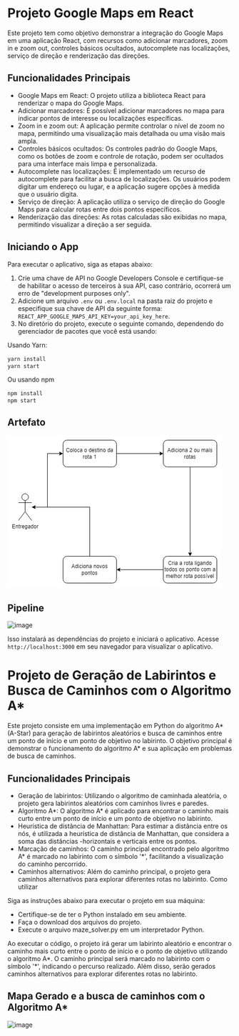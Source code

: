 # Projeto Google Maps em React

Este projeto tem como objetivo demonstrar a integração do Google Maps em uma aplicação React, com recursos como adicionar marcadores, zoom in e zoom out, controles básicos ocultados, autocomplete nas localizações, serviço de direção e renderização das direções.

## Funcionalidades Principais

- Google Maps em React: O projeto utiliza a biblioteca React para renderizar o mapa do Google Maps.
- Adicionar marcadores: É possível adicionar marcadores no mapa para indicar pontos de interesse ou localizações específicas.
- Zoom in e zoom out: A aplicação permite controlar o nível de zoom no mapa, permitindo uma visualização mais detalhada ou uma visão mais ampla.
- Controles básicos ocultados: Os controles padrão do Google Maps, como os botões de zoom e controle de rotação, podem ser ocultados para uma interface mais limpa e personalizada.
- Autocomplete nas localizações: É implementado um recurso de autocomplete para facilitar a busca de localizações. Os usuários podem digitar um endereço ou lugar, e a aplicação sugere opções à medida que o usuário digita.
- Serviço de direção: A aplicação utiliza o serviço de direção do Google Maps para calcular rotas entre dois pontos específicos.
- Renderização das direções: As rotas calculadas são exibidas no mapa, permitindo visualizar a direção a ser seguida.

## Iniciando o App

Para executar o aplicativo, siga as etapas abaixo:

1. Crie uma chave de API no Google Developers Console e certifique-se de habilitar o acesso de terceiros à sua API, caso contrário, ocorrerá um erro de "development purposes only".
2. Adicione um arquivo `.env` ou `.env.local` na pasta raiz do projeto e especifique sua chave de API da seguinte forma: `REACT_APP_GOOGLE_MAPS_API_KEY=your_api_key_here`.
3. No diretório do projeto, execute o seguinte comando, dependendo do gerenciador de pacotes que você está usando:

Usando Yarn:

```
yarn install
yarn start
```

Ou usando npm

```
npm install
npm start
```
## Artefato
![alt text](Diagramas/artefatos.jpg)

## Pipeline
![image](https://github.com/erik-tomelin/quick-map-search/assets/63025296/cd431e42-6e9c-4fe2-a48a-08a02d7a6394)

Isso instalará as dependências do projeto e iniciará o aplicativo. Acesse `http://localhost:3000` em seu navegador para visualizar o aplicativo.

# Projeto de Geração de Labirintos e Busca de Caminhos com o Algoritmo A*

Este projeto consiste em uma implementação em Python do algoritmo A* (A-Star) para geração de labirintos aleatórios e busca de caminhos entre um ponto de início e um ponto de objetivo no labirinto. O objetivo principal é demonstrar o funcionamento do algoritmo A* e sua aplicação em problemas de busca de caminhos.

## Funcionalidades Principais
- Geração de labirintos: Utilizando o algoritmo de caminhada aleatória, o projeto gera labirintos aleatórios com caminhos livres e paredes.
- Algoritmo A*: O algoritmo A* é aplicado para encontrar o caminho mais curto entre um ponto de início e um ponto de objetivo no labirinto.
- Heurística de distância de Manhattan: Para estimar a distância entre os nós, é utilizada a heurística de distância de Manhattan, que considera a soma das distâncias -horizontais e verticais entre os pontos.
- Marcação de caminhos: O caminho principal encontrado pelo algoritmo A* é marcado no labirinto com o símbolo '*', facilitando a visualização do caminho percorrido.
- Caminhos alternativos: Além do caminho principal, o projeto gera caminhos alternativos para explorar diferentes rotas no labirinto.
Como utilizar


Siga as instruções abaixo para executar o projeto em sua máquina:
- Certifique-se de ter o Python instalado em seu ambiente.
- Faça o download dos arquivos do projeto.
- Execute o arquivo maze_solver.py em um interpretador Python.

Ao executar o código, o projeto irá gerar um labirinto aleatório e encontrar o caminho mais curto entre o ponto de início e o ponto de objetivo utilizando o algoritmo A*. 
O caminho principal será marcado no labirinto com o símbolo '*', indicando o percurso realizado. Além disso, serão gerados caminhos alternativos para explorar diferentes rotas no labirinto.

## Mapa Gerado e a busca de caminhos com o Algoritmo A*
![image](https://github.com/erik-tomelin/quick-map-search/assets/63025296/ae6d83c8-e60f-42e6-9110-29d485740c31)
